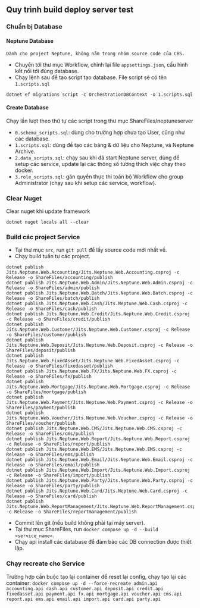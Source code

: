 ## Quy trình build deploy server test

### Chuẩn bị Database

#### Neptune Database

```note
Dành cho project Neptune, không nằm trong nhóm source code của CBS.
```

- Chuyển tới thư mục Workflow, chỉnh lại file `appsettings.json`, cấu hình kết nối tới đúng database.
- Chạy lệnh sau để tạo script tạo database. File script sẽ có tên `1.scripts.sql`

```
dotnet ef migrations script -c OrchestrationDBContext -o 1.scripts.sql
```

#### Create Database

Chạy lần lượt theo thứ tự các script trong thư mục ShareFiles/neptuneserver

- `0.schema_scripts.sql`: dùng cho trường hợp chưa tạo User, cũng như các database.
- `1.scripts.sql`: dùng đề tạo các bảng & dữ liệu cho Neptune, và Neptune Archive.
- `2.data_scripts.sql`: chạy sau khi đã start Neptune server, dùng để setup các service, update lại các thông số tương thích việc chạy theo docker.
- `3.role_scripts.sql`: gán quyền thực thi toàn bộ Workflow cho group Administrator (chạy sau khi setup các service, workflow).

### Clear Nuget

Clear nuget khi update framework

```
dotnet nuget locals all --clear
```

### Build các project Service

- Tại thư mục `src`, run `git pull` để lấy source code mới nhất về.
- Chạy build tuần tự các project.

```
dotnet publish Jits.Neptune.Web.Accounting/Jits.Neptune.Web.Accounting.csproj -c Release -o ShareFiles/accounting/publish
dotnet publish Jits.Neptune.Web.Admin/Jits.Neptune.Web.Admin.csproj -c Release -o ShareFiles/admin/publish
dotnet publish Jits.Neptune.Web.Batch/Jits.Neptune.Web.Batch.csproj -c Release -o ShareFiles/batch/publish
dotnet publish Jits.Neptune.Web.Cash/Jits.Neptune.Web.Cash.csproj -c Release -o ShareFiles/cash/publish
dotnet publish Jits.Neptune.Web.Credit/Jits.Neptune.Web.Credit.csproj -c Release -o ShareFiles/credit/publish
dotnet publish Jits.Neptune.Web.Customer/Jits.Neptune.Web.Customer.csproj -c Release -o ShareFiles/customer/publish
dotnet publish Jits.Neptune.Web.Deposit/Jits.Neptune.Web.Deposit.csproj -c Release -o ShareFiles/deposit/publish
dotnet publish Jits.Neptune.Web.FixedAsset/Jits.Neptune.Web.FixedAsset.csproj -c Release -o ShareFiles/fixedasset/publish
dotnet publish Jits.Neptune.Web.FX/Jits.Neptune.Web.FX.csproj -c Release -o ShareFiles/fx/publish
dotnet publish Jits.Neptune.Web.Mortgage/Jits.Neptune.Web.Mortgage.csproj -c Release -o ShareFiles/mortgage/publish
dotnet publish Jits.Neptune.Web.Payment/Jits.Neptune.Web.Payment.csproj -c Release -o ShareFiles/payment/publish
dotnet publish Jits.Neptune.Web.Voucher/Jits.Neptune.Web.Voucher.csproj -c Release -o ShareFiles/voucher/publish
dotnet publish Jits.Neptune.Web.CMS/Jits.Neptune.Web.CMS.csproj -c Release -o ShareFiles/cms/publish
dotnet publish Jits.Neptune.Web.Report/Jits.Neptune.Web.Report.csproj -c Release -o ShareFiles/report/publish
dotnet publish Jits.Neptune.Web.EMS/Jits.Neptune.Web.EMS.csproj -c Release -o ShareFiles/ems/publish
dotnet publish Jits.Neptune.Web.Email/Jits.Neptune.Web.Email.csproj -c Release -o ShareFiles/email/publish
dotnet publish Jits.Neptune.Web.Import/Jits.Neptune.Web.Import.csproj -c Release -o ShareFiles/import/publish
dotnet publish Jits.Neptune.Web.Party/Jits.Neptune.Web.Party.csproj -c Release -o ShareFiles/party/publish
dotnet publish Jits.Neptune.Web.Card/Jits.Neptune.Web.Card.csproj -c Release -o ShareFiles/card/publish
dotnet publish Jits.Neptune.Web.ReportManagement/Jits.Neptune.Web.ReportManagement.csproj -c Release -o ShareFiles/reportmanagement/publish
```

- Commit lên git (nếu build không phải tại máy server).
- Tại thư mục ShareFiles, run `docker compose up -d --build <service_name>`.
- Chạy api install các database để đảm bảo các DB connection được thiết lập.

### Chạy recreate cho Service

Trường hợp cần buộc tạo lại container để reset lại config, chạy tạo lại các container:
`docker compose up -d --force-recreate admin.api accounting.api cash.api customer.api deposit.api credit.api fixedasset.api payment.api fx.api mortgage.api voucher.api cms.api report.api ems.api email.api import.api card.api party.api`
